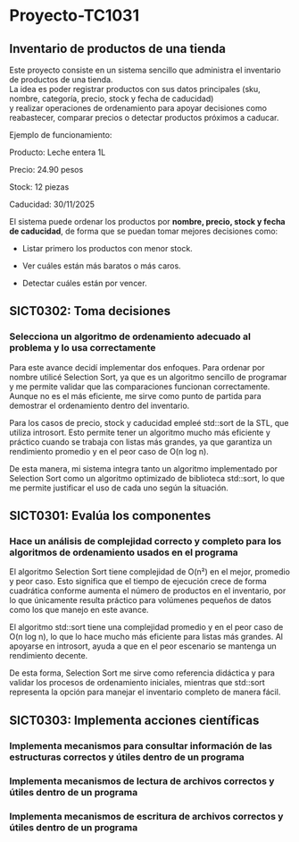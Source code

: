 # Proyecto-TC1031
## Inventario de productos de una tienda

Este proyecto consiste en un sistema sencillo que administra el inventario de productos de una tienda.  
La idea es poder registrar productos con sus datos principales (sku, nombre, categoría, precio, stock y fecha de caducidad)  
y realizar operaciones de ordenamiento para apoyar decisiones como reabastecer, comparar precios o detectar productos próximos a caducar.

Ejemplo de funcionamiento:

 Producto: Leche entera 1L 
 
 Precio: 24.90 pesos  
 
 Stock: 12 piezas  
 
 Caducidad: 30/11/2025  

El sistema puede ordenar los productos por **nombre, precio, stock y fecha de caducidad**, de forma que se puedan tomar mejores decisiones como:  

- Listar primero los productos con menor stock.
  
- Ver cuáles están más baratos o más caros.
  
- Detectar cuáles están por vencer. 

## SICT0302: Toma decisiones

### Selecciona un algoritmo de ordenamiento adecuado al problema y lo usa correctamente

Para este avance decidí implementar dos enfoques. Para ordenar por nombre utilicé Selection Sort, ya que es un algoritmo sencillo de programar y me permite validar que las comparaciones funcionan correctamente. Aunque no es el más eficiente, me sirve como punto de partida para demostrar el ordenamiento dentro del inventario.  

Para los casos de precio, stock y caducidad empleé std::sort de la STL, que utiliza introsort. Esto permite tener un algoritmo mucho más eficiente y práctico cuando se trabaja con listas más grandes, ya que garantiza un rendimiento promedio y en el peor caso de O(n log n).  

De esta manera, mi sistema integra tanto un algoritmo implementado por Selection Sort como un algoritmo optimizado de biblioteca std::sort, lo que me permite justificar el uso de cada uno según la situación.  

## SICT0301: Evalúa los componentes

### Hace un análisis de complejidad correcto y completo para los algoritmos de ordenamiento usados en el programa

El algoritmo Selection Sort tiene complejidad de O(n²) en el mejor, promedio y peor caso. Esto significa que el tiempo de ejecución crece de forma cuadrática conforme aumenta el número de productos en el inventario, por lo que únicamente resulta práctico para volúmenes pequeños de datos como los que manejo en este avance.  

El algoritmo std::sort tiene una complejidad promedio y en el peor caso de O(n log n), lo que lo hace mucho más eficiente para listas más grandes. Al apoyarse en introsort, ayuda a que en el peor escenario se mantenga un rendimiento decente.  

De esta forma, Selection Sort me sirve como referencia didáctica y para validar los procesos de ordenamiento iniciales, mientras que std::sort representa la opción para manejar el inventario completo de manera fácil. 


## SICT0303: Implementa acciones científicas

### Implementa mecanismos para consultar información de las estructuras correctos y útiles dentro de un programa


### Implementa mecanismos de lectura de archivos correctos y útiles dentro de un programa


### Implementa mecanismos de escritura de archivos correctos y útiles dentro de un programa
